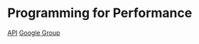 Programming for Performance
======

[API](http://laforge49.github.io/JActor2/api/index.html?org/agilewiki/jactor2/package-summary.html)
[Google Group](https://groups.google.com/forum/?hl=en&fromgroups#!forum/agilewikidevelopers)

